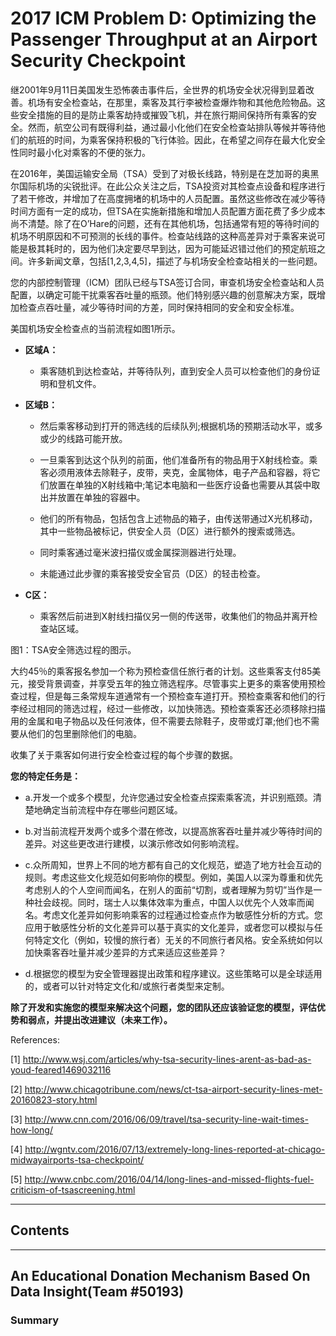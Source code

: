 # 2017 ICM Problem D: Optimizing the Passenger Throughput at an Airport Security Checkpoint


继2001年9月11日美国发生恐怖袭击事件后，全世界的机场安全状况得到显着改善。机场有安全检查站，在那里，乘客及其行李被检查爆炸物和其他危险物品。这些安全措施的目的是防止乘客劫持或摧毁飞机，并在旅行期间保持所有乘客的安全。然而，航空公司有既得利益，通过最小化他们在安全检查站排队等候并等待他们的航班的时间，为乘客保持积极的飞行体验。因此，在希望之间存在最大化安全性同时最小化对乘客的不便的张力。

在2016年，美国运输安全局（TSA）受到了对极长线路，特别是在芝加哥的奥黑尔国际机场的尖锐批评。在此公众关注之后，TSA投资对其检查点设备和程序进行了若干修改，并增加了在高度拥堵的机场中的人员配置。虽然这些修改在减少等待时间方面有一定的成功，但TSA在实施新措施和增加人员配置方面花费了多少成本尚不清楚。除了在O’Hare的问题，还有在其他机场，包括通常有短的等待时间的机场不明原因和不可预测的长线的事件。检查站线路的这种高差异对于乘客来说可能是极其耗时的，因为他们决定要尽早到达，因为可能延迟错过他们的预定航班之间。许多新闻文章，包括[1,2,3,4,5]，描述了与机场安全检查站相关的一些问题。

您的内部控制管理（ICM）团队已经与TSA签订合同，审查机场安全检查站和人员配置，以确定可能干扰乘客吞吐量的瓶颈。他们特别感兴趣的创意解决方案，既增加检查点吞吐量，减少等待时间的方差，同时保持相同的安全和安全标准。

美国机场安全检查点的当前流程如图1所示。

 + **区域A：**

     + 乘客随机到达检查站，并等待队列，直到安全人员可以检查他们的身份证明和登机文件。

 + **区域B：**

     + 然后乘客移动到打开的筛选线的后续队列;根据机场的预期活动水平，或多或少的线路可能开放。

     + 一旦乘客到达这个队列的前面，他们准备所有的物品用于X射线检查。乘客必须用液体去除鞋子，皮带，夹克，金属物体，电子产品和容器，将它们放置在单独的X射线箱中;笔记本电脑和一些医疗设备也需要从其袋中取出并放置在单独的容器中。

     + 他们的所有物品，包括包含上述物品的箱子，由传送带通过X光机移动，其中一些物品被标记，供安全人员（D区）进行额外的搜索或筛选。

     + 同时乘客通过毫米波扫描仪或金属探测器进行处理。

     + 未能通过此步骤的乘客接受安全官员（D区）的轻击检查。

 + **C区：**

     + 乘客然后前进到X射线扫描仪另一侧的传送带，收集他们的物品并离开检查站区域。

图1：TSA安全筛选过程的图示。

大约45％的乘客报名参加一个称为预检查信任旅行者的计划。这些乘客支付85美元，接受背景调查，并享受五年的独立筛选程序。尽管事实上更多的乘客使用预检查过程，但是每三条常规车道通常有一个预检查车道打开。预检查乘客和他们的行李经过相同的筛选过程，经过一些修改，以加快筛选。预检查乘客还必须移除扫描用的金属和电子物品以及任何液体，但不需要去除鞋子，皮带或灯罩;他们也不需要从他们的包里删除他们的电脑。

收集了关于乘客如何进行安全检查过程的每个步骤的数据。

**您的特定任务是：**

 + a.开发一个或多个模型，允许您通过安全检查点探索乘客流，并识别瓶颈。清楚地确定当前流程中存在哪些问题区域。

 + b.对当前流程开发两个或多个潜在修改，以提高旅客吞吐量并减少等待时间的差异。对这些更改进行建模，以演示修改如何影响流程。

 + c.众所周知，世界上不同的地方都有自己的文化规范，塑造了地方社会互动的规则。考虑这些文化规范如何影响你的模型。例如，美国人以深为尊重和优先考虑别人的个人空间而闻名，在别人的面前“切割，或者理解为剪切”当作是一种社会歧视。同时，瑞士人以集体效率为重点，中国人以优先个人效率而闻名。考虑文化差异如何影响乘客的过程通过检查点作为敏感性分析的方式。您应用于敏感性分析的文化差异可以基于真实的文化差异，或者您可以模拟与任何特定文化（例如，较慢的旅行者）无关的不同旅行者风格。安全系统如何以加快乘客吞吐量并减少差异的方式来适应这些差异？

 + d.根据您的模型为安全管理器提出政策和程序建议。这些策略可以是全球适用的，或者可以针对特定文化和/或旅行者类型来定制。

**除了开发和实施您的模型来解决这个问题，您的团队还应该验证您的模型，评估优势和弱点，并提出改进建议（未来工作）。**

References:

[1] http://www.wsj.com/articles/why-tsa-security-lines-arent-as-bad-as-youd-feared1469032116

[2] http://www.chicagotribune.com/news/ct-tsa-airport-security-lines-met-20160823-story.html

[3] http://www.cnn.com/2016/06/09/travel/tsa-security-line-wait-times-how-long/

[4] http://wgntv.com/2016/07/13/extremely-long-lines-reported-at-chicago-midwayairports-tsa-checkpoint/

[5] http://www.cnbc.com/2016/04/14/long-lines-and-missed-flights-fuel-criticism-of-tsascreening.html




---
## Contents


---

## An Educational Donation Mechanism Based On Data Insight(Team #50193)

### Summary



